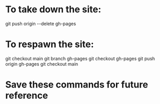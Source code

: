 # To take down the site:
git push origin --delete gh-pages

# To respawn the site:
git checkout main
git branch gh-pages
git checkout gh-pages
git push origin gh-pages
git checkout main

# Save these commands for future reference
